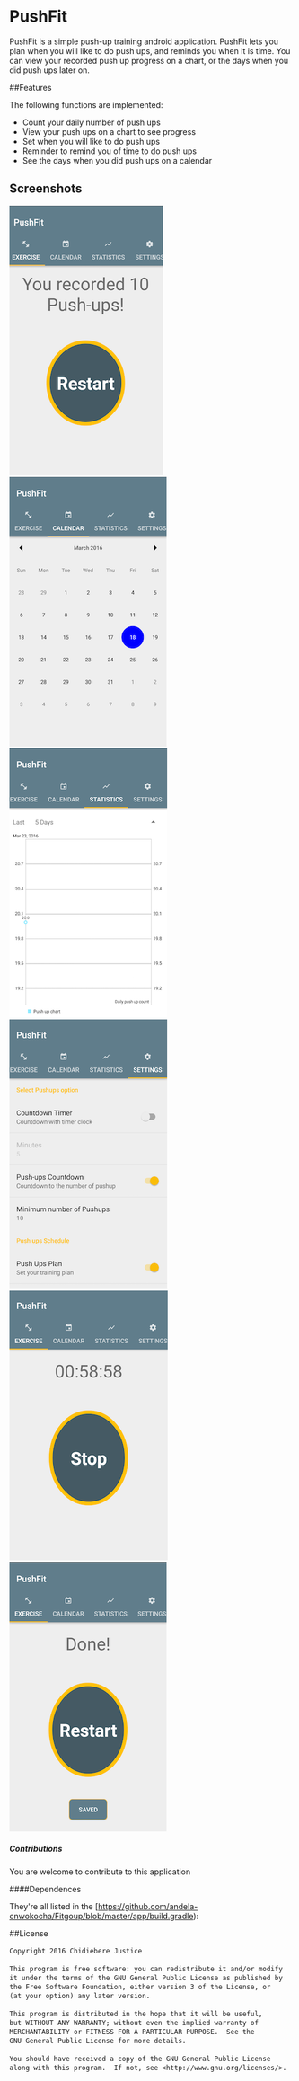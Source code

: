 # PushFit


PushFit is a simple push-up training android application. PushFit lets you plan when you will like to do push ups, and reminds you when it is time. You can view your recorded push up progress on a chart, or the days when you did push ups later on. 


##Features

The following functions are implemented:

* Count your daily number of push ups 
* View your push ups on a chart to see progress
* Set when you will like to do push ups
* Reminder to remind you of time to do push ups
* See the days when you did push ups on a calendar

## Screenshots

![Complete](https://github.com/andela-cnwokocha/Fitgoup/blob/master/assets/Screenshot_2016-03-23-09-27-10-134.png "Optional Title")
![Exercise Days](https://github.com/andela-cnwokocha/Fitgoup/blob/master/assets/Screenshot_2016-03-23-09-27-49-252.png "Optional Title")
![Chart](https://github.com/andela-cnwokocha/Fitgoup/blob/master/assets/Screenshot_2016-03-23-09-28-19-006.png "Optional Title")
![Settings](https://github.com/andela-cnwokocha/Fitgoup/blob/master/assets/Screenshot_2016-03-23-09-28-48-086.png "Optional Title")
![Timer counter](https://github.com/andela-cnwokocha/Fitgoup/blob/master/assets/Screenshot_2016-03-23-09-30-46-773.png "Optional Title")
![Count Saved](https://github.com/andela-cnwokocha/Fitgoup/blob/master/assets/Screenshot_2016-03-23-09-38-21-282.png "Optional Title")


##### Contributions
You are welcome to contribute to this application

####Dependences

They're all listed in the [https://github.com/andela-cnwokocha/Fitgoup/blob/master/app/build.gradle):


##License

    Copyright 2016 Chidiebere Justice

    This program is free software: you can redistribute it and/or modify
    it under the terms of the GNU General Public License as published by
    the Free Software Foundation, either version 3 of the License, or
    (at your option) any later version.

    This program is distributed in the hope that it will be useful,
    but WITHOUT ANY WARRANTY; without even the implied warranty of
    MERCHANTABILITY or FITNESS FOR A PARTICULAR PURPOSE.  See the
    GNU General Public License for more details.

    You should have received a copy of the GNU General Public License
    along with this program.  If not, see <http://www.gnu.org/licenses/>.



